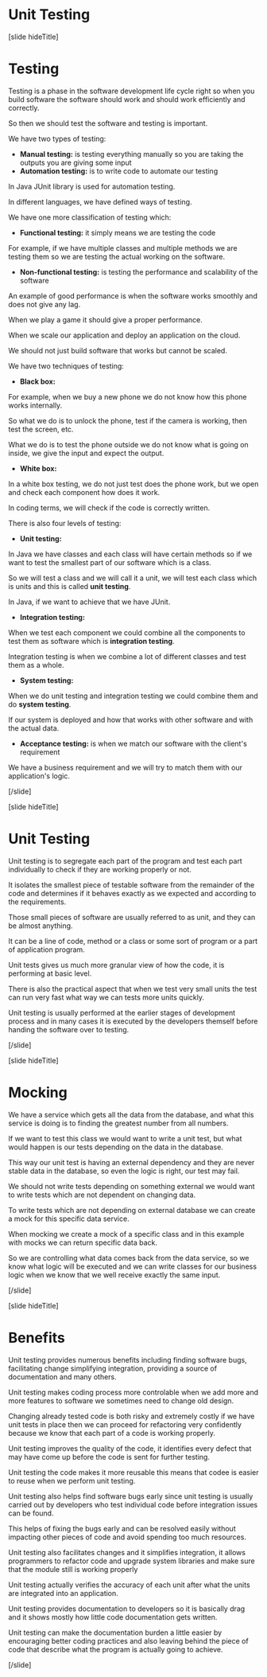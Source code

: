 # Unit Testing

[slide hideTitle]
# Testing

Testing is a phase in the software development life cycle right so when you build software the software should work and should work efficiently and correctly.

So then we should test the software and testing is important.

We have two types of testing:

- **Manual testing:** is testing everything manually so you are taking the outputs you are giving some input
- **Automation testing:** is to write code to automate our testing

In Java JUnit library is used for automation testing.

In different languages, we have defined ways of testing.

We have one more classification of testing which:

- **Functional testing:** it simply means we are testing the code

For example, if we have multiple classes and multiple methods we are testing them so we are testing the actual working on the software.

- **Non-functional testing:** is testing the performance and scalability of the software

An example of good performance is when the software works smoothly and does not give any lag.

When we play a game it should give a proper performance.

When we scale our application and deploy an application on the cloud.

We should not just build software that works but cannot be scaled.

We have two techniques of testing:

- **Black box:**

For example, when we buy a new phone we do not know how this phone works internally.

So what we do is to unlock the phone, test if the camera is working, then test the screen, etc.

What we do is to test the phone outside we do not know what is going on inside, we give the input and expect the output.

- **White box:**

In a white box testing, we do not just test does the phone work, but we open and check each component how does it work.

In coding terms, we will check if the code is correctly written.

There is also four levels of testing:

- **Unit testing:**

In Java we have classes and each class will have certain methods so if we want to test the smallest part of our software which is a class.

So we will test a class and we will call it a unit, we will test each class which is units and this is called **unit testing**.

In Java, if we want to achieve that we have JUnit.

- **Integration testing:**

When we test each component we could combine all the components to test them as software which is **integration testing**.

Integration testing is when we combine a lot of different classes and test them as a whole.

- **System testing:**

When we do unit testing and integration testing we could combine them and do **system testing**.

If our system is deployed and how that works with other software and with the actual data.

- **Acceptance testing:** is when we match our software with the client's requirement

We have a business requirement and we will try to match them with our application's logic.

[/slide]

[slide hideTitle]

# Unit Testing

Unit testing is to segregate each part of the program and test each part individually to check if they are working properly or not.

It isolates the smallest piece of testable software from the remainder of the code and determines if it behaves exactly as we expected and according to the requirements.

Those small pieces of software are usually referred to as unit, and they can be almost anything. 

It can be a line of code, method or a class or some sort of program or a part of application program.

Unit tests gives us much more granular view of how the code, it is performing at basic level.

There is also the practical aspect that when we test very small units the test can run very fast what way we can tests more units quickly.

Unit testing is usually performed at the earlier stages of development process and in many cases it is executed by the developers themself before handing the software over to testing.

[/slide]

[slide hideTitle]

# Mocking

We have a service which gets all the data from the database, and what this service is doing is to finding the greatest number from all numbers.

If we want to test this class we would want to write a unit test, but what would happen is our tests depending on the data in the database.

This way our unit test is having an external dependency and they are never stable data in the database, so even the logic is right, our test may fail.

We should not write tests depending on something external we would want to write tests which are not dependent on changing data.

To write tests which are not depending on external database we can create a mock for this specific data service.

When mocking we create a mock of a specific class and in this example with mocks we can return specific data back.

So we are controlling what data comes back from the data service, so we know what logic will be executed and we can write classes for our business logic when we know that we well receive exactly the same input.

[/slide]

[slide hideTitle]

# Benefits

Unit testing provides numerous benefits including finding software bugs, facilitating change simplifying integration, providing a source of documentation and many others.

Unit testing makes coding process more controlable when we add more and more features to software we sometimes need to change old design.

Changing already tested code is both risky and extremely costly if we have unit tests in place then we can proceed for refactoring very confidently because we know that each part of a code is working properly.

Unit testing improves the quality of the code, it identifies every defect that may have come up before the code is sent for further testing.

Unit testing the code makes it more reusable this means that codee is easier to reuse when we perform unit testing.

Unit testing also helps find software bugs early since unit testing is usually carried out by developers who test individual code before integration issues can be found.

This helps of fixing the bugs early and can be resolved easily without impacting other pieces of code and avoid spending too much resources.

Unit testing also facilitates changes and it simplifies integration, it allows programmers to refactor code and upgrade system libraries and make sure that the module still is working properly 

Unit testing actually verifies the accuracy of each unit after what the units are integrated into an application.

Unit testing provides documentation to developers so it is basically drag and it shows mostly how little code documentation gets written.

Unit testing can make the documentation burden a little easier by encouraging better coding practices and also leaving behind the piece of code that describe what the program is actually going to achieve.

[/slide]